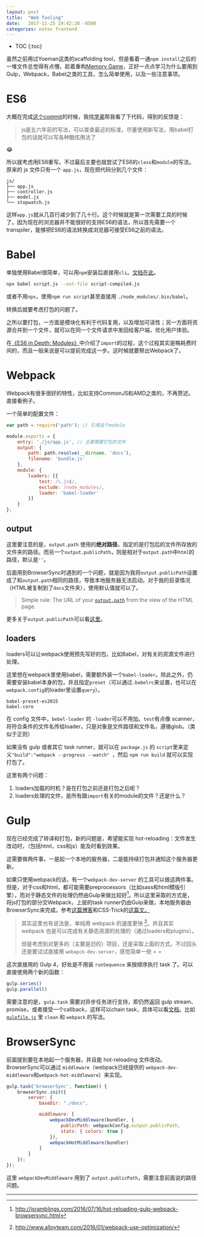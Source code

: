 ```yaml
---
layout: post
title:  "Web Tooling"
date:   2017-11-25 19:42:20 -0500
categories: notes frontend
---
```


* TOC
{:toc}

虽然之前用过Yoeman这类的scaffolding tool，但是看着一通`npm install`之后的一堆文件总觉得有点懵。趁着重构[Memory Game](https://github.com/zchan0/MemoryGame)，正好一点点学习为什么要用到Gulp，Webpack，Babel之类的工具，怎么简单使用，以及一些注意事项。

# ES6

大概在完成[这个commit](https://github.com/zchan0/MemoryGame/commit/40e1085d83089ae8f7a94973efca22a7844d3dbf)的时候，我找[学弟](https://timehub.cc/)帮我看了下代码，得到的反馈是：

> js是五六年前的写法，可以查查最近的标准，尽量使用新写法，用babel打包的话就可以写各种酷炫用法了

😂

所以就考虑用ES6重写。不过最后主要也就尝试了ES6的`class`和`module`的写法。原来的 js 文件只有一个 `app.js`，现在把代码分到几个文件：

```
js/
├── app.js
├── controller.js
├── model.js
└── stopwatch.js
```

这样`app.js`就从几百行减少到了几十行。这个时候就是第一次需要工具的时候了。因为现在的浏览器并不能很好的支持ES6的语法，所以首先需要一个 transpiler，能够把ES6的语法转换成浏览器可接受ES6之前的语法。

# Babel

单独使用Babel很简单，可以用`npm`安装后直接用`cli`。[文档在此](https://babeljs.io/docs/usage/cli/#babel)。

```bash
npx babel script.js --out-file script-compiled.js
```

或者不用`npx`，使用`npm run script`甚至直接用 `./node_modules/.bin/babel`。

转换后就要考虑打包的问题了。

之所以要打包，一方面是模块化有利于代码复用，以及增加可读性；另一方面将资源合并到一个文件，就可以在同一个文件请求中发回给客户端，优化用户体验。

在[《ES6 in Depth: Modules》](https://hacks.mozilla.org/2015/08/es6-in-depth-modules/)中介绍了`import`的过程，这个过程其实是略耗费时间的，而且一般来说是可以提前完成这一步。这时候就要祭出Webpack了。

# Webpack

Webpack有很多很好的特性，比如支持CommonJS和AMD之类的，不再赘述。直接看例子。

一个简单的配置文件：

```javascript
var path = require('path'); // 引用这个module

module.exports = {
    entry: './js/app.js', // 主要需要打包的文件
    output: {
        path: path.resolve(__dirname, 'docs'),
        filename: 'bundle.js'
    },
    module: {
        loaders: [{
            test: /\.js$/,
            exclude: /node_modules/,
            loader: 'babel-loader'
        }]
    }
};
```

## output

这里要注意的是，`output.path` 使用的**绝对路径**，指定的是打包后的文件所存放的文件夹的路径。而另一个`output.publicPath`，则是相对于`output.path`中`html`的路径，默认是`''`。

后面用到BrowserSync时遇到的一个问题，就是因为我将`output.publicPath`设置成了和`output.path`相同的路径，导致本地服务器无法启动。对于我的目录情况（HTML被复制到了`docs`文件夹），使用默认值就可以了。

> Simple rule: The URL of your [`output.path`](https://webpack.js.org/configuration/output/#output-path) from the view of the HTML page.

更多关于`output.publicPath`可以看[这里](https://webpack.js.org/configuration/output/#output-publicpath)。

## loaders

loaders可以让webpack使用预先写好的包，比如Babel，对有关的资源文件进行处理。

这里想在webpack里使用babel，需要额外装一个`babel-loader`。除此之外，仍需要安装babel本身的包，并且指定`preset`（可以通过`.babelrc`来设置，也可以在`webpack.config`的loader里设置`query`）。

```
babel-preset-es2015
babel-core
```

在 config 文件中，`bebel-loader` 的 `-loader`可以不用加。`test`有点像 scanner，将符合条件的文件名传给loader，只是对象是文件路径和文件名，遵循glob。（类似于正则）

如果没有 gulp 或者其它 task runner，就可以在 `package.js` 的 `script`里来定义`"build":"webpack --progress --watch" `，然后 `npm run build` 就可以实现打包了。

这里有两个问题：

1. loaders加载的时机？是在打包之前还是打包之后呢？
2. loaders处理的文件，是所有跟`import`有关的module的文件？还是什么？

# Gulp

现在已经完成了转译和打包，新的问题是，希望能实现 hot-reloading：文件发生改动时，（包括html，css和js）能及时看到效果。

这需要做两件事，一是起一个本地的服务器，二是能持续打包并通知这个服务器更新。

如果只使用webpack的话，有一个`webpack-dev-server` 的工具可以做这两件事。但是，对于css和html，都可能需要preprocessors（比如sass和html模版引擎），而对于静态文件的处理仍然由Gulp来做比较好[^1]。所以这里采取的方式是，将js打包的部分交Webpack，上层的task runner仍由Gulp来做，本地服务器由BrowserSync来完成。参考[这篇博客](http://jsramblings.com/2016/07/16/hot-reloading-gulp-webpack-browsersync.html)和CSS-Trick的[这篇文。](https://css-tricks.com/combine-webpack-gulp-4/)

> 其实这里也有说法是，单纯用 webpack 的速度更快 [^2]。并且其实 webpack 也是可以完成有关静态资源的处理的（通过loaders和plugins）。
>
> 但是考虑到对更多的（主要是旧的）项目，还是采取上面的方式。不过回头还是要试试直接用 `webapck-dev-server`，感觉简单一些 = =

这次直接用的 Gulp 4，好处是不用装 `runSequence` 来按顺序执行 task 了。可以直接使用两个新的函数：

```javascript
gulp.series()
gulp.parallel()
```

需要注意的是，`gulp.task` 需要对异步任务进行支持，即仍然返回 gulp stream、promise，或者接受一个callback，这样可以chain task，具体可以看[文档](https://github.com/lisposter/gulp-docs-zh-cn/blob/master/API.md#%E5%BC%82%E6%AD%A5%E4%BB%BB%E5%8A%A1%E6%94%AF%E6%8C%81)。比如[`gulpfile.js`](https://github.com/zchan0/MemoryGame/blob/master/gulpfile.js) 里 `clean` 和 `webpack` 的写法。

# BrowserSync

前面提到要在本地起一个服务器，并且能 hot-reloading 文件改动。BrowserSync可以通过 `middleware`（webpack已经提供的 `webpack-dev-middleware`和`webpack-hot-middleware`）来实现。

```javascript
gulp.task('browserSync', function() {
    browserSync.init({
        server: {
            baseDir: "./docs",

            middleware: [
                webpackDevMiddleware(bundler, {
                    publicPath: webpackConfig.output.publicPath,
                    stats: { colors: true }
                }),
                webpackHotMiddleware(bundler)
            ]
        }
    });
});
```

这里 `webpackDevMiddleware` 用到了 `output.publicPath`，需要注意前面说的路径问题。

---

[^1]: http://jsramblings.com/2016/07/16/hot-reloading-gulp-webpack-browsersync.html
[^2]: http://www.alloyteam.com/2016/01/webpack-use-optimization/



